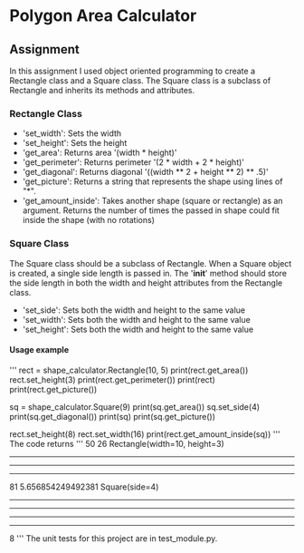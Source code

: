 # Polygon Area Calculator
## Assignment
In this assignment I used object oriented programming to create a Rectangle class and a Square class. The Square class is a subclass of Rectangle and inherits its methods and attributes.
### Rectangle Class
* 'set_width': Sets the width
* 'set_height': Sets the height
* 'get_area': Returns area '(width * height)'
* 'get_perimeter': Returns perimeter '(2 * width + 2 * height)'
* 'get_diagonal': Returns diagonal '((width ** 2 + height ** 2) ** .5)'
* 'get_picture': Returns a string that represents the shape using lines of "*".
* 'get_amount_inside': Takes another shape (square or rectangle) as an argument. Returns the number of times the passed in shape could fit inside the shape (with no rotations)
### Square Class
The Square class should be a subclass of Rectangle. When a Square object is created, a single side length is passed in. The '__init__' method should store the side length in both the width and height attributes from the Rectangle class.
* 'set_side': Sets both the width and height to the same value
* 'set_width': Sets both the width and height to the same value
* 'set_height': Sets both the width and height to the same value
#### Usage example
'''
rect = shape_calculator.Rectangle(10, 5)
print(rect.get_area())
rect.set_height(3)
print(rect.get_perimeter())
print(rect)
print(rect.get_picture())

sq = shape_calculator.Square(9)
print(sq.get_area())
sq.set_side(4)
print(sq.get_diagonal())
print(sq)
print(sq.get_picture())

rect.set_height(8)
rect.set_width(16)
print(rect.get_amount_inside(sq))
'''
The code returns
'''
50
26
Rectangle(width=10, height=3)
**********
**********
**********

81
5.656854249492381
Square(side=4)
****
****
****
****

8
'''
The unit tests for this project are in test_module.py.
